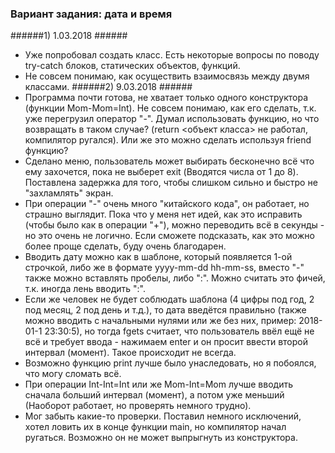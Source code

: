 ### Вариант задания: дата и время ###
######1) 1.03.2018 ######
* Уже попробовал создать класс. Есть некоторые вопросы по поводу try-catch блоков, статических объектов, функций. 
* Не совсем понимаю, как осуществить взаимосвязь между двумя классами.
######2) 9.03.2018 ######
* Программа почти готова, не хватает только одного конструктора (функции Mom-Mom=Int). Не совсем понимаю, как его сделать, т.к. уже перегрузил оператор "-". Думал использовать функцию, но что возвращать в таком случае? (return <объект класса> не работал, компилятор ругался). Или же это можно сделать используя friend функцию?
* Сделано меню, пользователь может выбирать бесконечно всё что ему захочется, пока не выберет exit (Вводятся числа от 1 до 8). Поставлена задержка для того, чтобы слишком сильно и быстро не "захламлять" экран.
* При операции "-" очень много "китайского кода", он работает, но страшно выглядит. Пока что у меня нет идей, как это исправить (чтобы было как в операции "+"), можно переводить всё в секунды - но это очень не логично. Если сможете подсказать, как это можно более проще сделать, буду очень благодарен.
* Вводить дату можно как в шаблоне, который появляется 1-ой строчкой, либо же в формате yyyy-mm-dd hh-mm-ss, вместо "-" также можно вставлять пробелы, либо ":". Можно считать это фичей, т.к. иногда лень вводить ":".
* Если же человек не будет соблюдать шаблона (4 цифры под год, 2 под месяц, 2 под день и т.д.), то дата введётся правильно (также можно вводить c начальными нулями или же без них, пример: 2018-01-1 23:30:5), но тогда fgets считает, что пользователь ввёл ещё не всё и требует ввода - нажимаем enter и он просит ввести второй интервал (момент). Такое происходит не всегда.
* Возможно функцию print лучше было унаследовать, но я побоялся, что могу сломать всё.
* При операции Int-Int=Int или же Mom-Int=Mom лучше вводить сначала больший интервал (момент), а потом уже меньший (Наоборот работает, но проверять немного трудно).
* Мог забыть какие-то проверки. Поставил немного исключений, хотел ловить их в конце функции main, но компилятор начал ругаться. Возможно он не может выпрыгнуть из конструктора.

